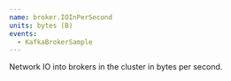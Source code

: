 ```yaml
---
name: broker.IOInPerSecond
units: bytes (B)
events:
  - KafkaBrokerSample
---
```


Network IO into brokers in the cluster in bytes per second.